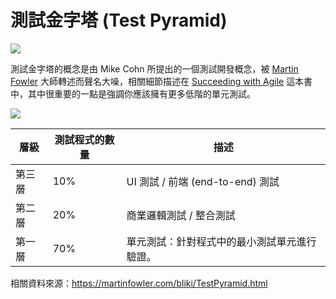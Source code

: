 # 測試金字塔 (Test Pyramid)

![](https://img3.doubanio.com/lpic/s6246942.jpg)

測試金字塔的概念是由 Mike Cohn 所提出的一個測試開發概念，被 [Martin Fowler](http://search.books.com.tw/search/query/key/Martin+Fowler/adv_author/1/) 大師轉述而聲名大噪，相關細節描述在 [Succeeding with Agile](https://www.tenlong.com.tw/products/9780321579362) 這本書中，其中很重要的一點是強調你應該擁有更多低階的單元測試。

![](https://martinfowler.com/bliki/images/testPyramid/test-pyramid.png)

層級 | 測試程式的數量 | 描述
---------|----------|---------
 第三層 | 10% | UI 測試 / 前端 (end-to-end) 測試
 第二層 | 20% | 商業邏輯測試 / 整合測試
 第一層 | 70% | 單元測試：針對程式中的最小測試單元進行驗證。

 相關資料來源：<https://martinfowler.com/bliki/TestPyramid.html>

<!--
[搞笑談軟工: BDD（21）從測試金字塔看BDD的自動化驗收測試](http://teddy-chen-tw.blogspot.tw/2017/03/bdd21bdd.html)
[软件测试反模式——杯型蛋糕 – ThoughtWorks洞见](http://insights.thoughtworkers.org/introducing-software-testing-cupcake-anti-pattern/)
-->